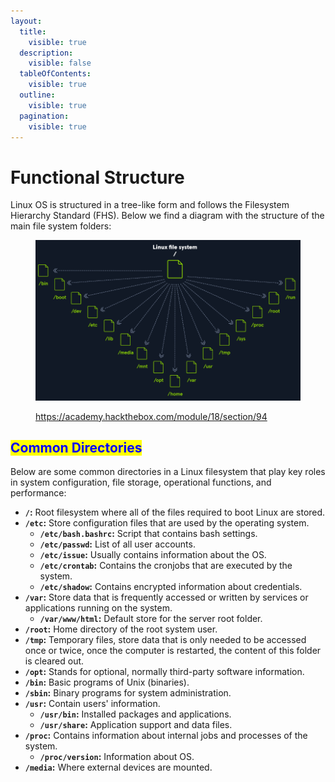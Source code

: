 ```yaml
---
layout:
  title:
    visible: true
  description:
    visible: false
  tableOfContents:
    visible: true
  outline:
    visible: true
  pagination:
    visible: true
---
```


# Functional Structure

Linux OS is structured in a tree-like form and follows the Filesystem Hierarchy Standard (FHS). Below we find a diagram with the structure of the main file system folders:

<figure><img src="../../.gitbook/assets/image (262).png" alt="" width="563"><figcaption><p><a href="https://academy.hackthebox.com/module/18/section/94">https://academy.hackthebox.com/module/18/section/94</a></p></figcaption></figure>

## <mark style="color:blue;">Common Directories</mark>

Below are some common directories in a Linux filesystem that play key roles in system configuration, file storage, operational functions, and performance:

* **`/`:** Root filesystem where all of the files required to boot Linux are stored.
* **`/etc`:** Store configuration files that are used by the operating system.
  * **`/etc/bash.bashrc`:** Script that contains bash settings.
  * **`/etc/passwd`:** List of all user accounts.
  * **`/etc/issue`:** Usually contains information about the OS.
  * **`/etc/crontab`:** Contains the cronjobs that are executed by the system.
  * **`/etc/shadow`:** Contains encrypted information about credentials.
* **`/var`:** Store data that is frequently accessed or written by services or applications running on the system.
  * **`/var/www/html`:** Default store for the server root folder.
* **`/root`:** Home directory of the root system user.
* **`/tmp`:** Temporary files, store data that is only needed to be accessed once or twice, once the computer is restarted, the content of this folder is cleared out.
* **`/opt`:** Stands for optional, normally third-party software information.
* **`/bin`:** Basic programs of Unix (binaries).
* **`/sbin`:** Binary programs for system administration.
* **`/usr`:** Contain users' information.
  * **`/usr/bin`:** Installed packages and applications.
  * **`/usr/share`:** Application support and data files.
* **`/proc`:** Contains information about internal jobs and processes of the system.
  * **`/proc/version`:** Information about OS.
* **`/media`:** Where external devices are mounted.
